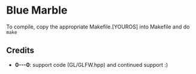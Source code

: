 # Blue Marble

To compile, copy the appropriate Makefile.[YOUROS] into Makefile and do `make`

## Credits
-  **0---0**: support code (GL/GLFW.hpp) and continued support :)
